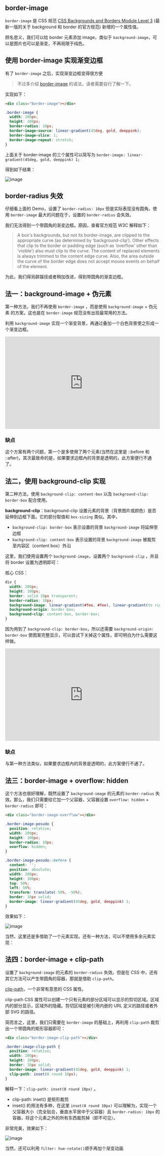 ## border-image

`border-image` 是 CSS 规范 [CSS Backgrounds and Borders Module Level 3](https://drafts.csswg.org/css-backgrounds-3/#border-images) (最新一版的关于 background 和 border 的官方规范) 新增的一个属性值。

顾名思义，我们可以给 border 元素添加 image，类似于 `background-image`，可以是图片也可以是渐变，不再局限于纯色。

## 使用 border-image 实现渐变边框

有了 `border-image` 之后，实现渐变边框变得很方便

> 不过多介绍 [border-image](https://developer.mozilla.org/zh-CN/docs/Web/CSS/border-image) 的语法，读者需要自行了解一下。

实现如下：

```html
<div class="border-image"></div>
```

```css
.border-image {
  width: 200px;
  height: 100px;
  border-radius: 10px;
  border-image-source: linear-gradient(45deg, gold, deeppink);
  border-image-slice: 1;
  border-image-repeat: stretch;
}
```

上面关于 border-image 的三个属性可以简写为 `border-image: linear-gradient(45deg, gold, deeppink) 1; `

得到如下结果：

![image](./img/73241946-92395f00-41de-11ea-9a7d-4e05009f6079.png)

## border-radius 失效

仔细看上面的 Demo，设置了 `border-radius: 10px` 但是实际表现没有圆角。使用 `border-image` 最大的问题在于，设置的 `border-radius` 会失效。

我们无法得到一个带圆角的渐变边框。原因，查看官方规范 W3C 解释如下：

> A box's backgrounds, but not its border-image, are clipped to the appropriate curve (as determined by ‘background-clip’). Other effects that clip to the border or padding edge (such as ‘overflow’ other than ‘visible’) also must clip to the curve. The content of replaced elements is always trimmed to the content edge curve. Also, the area outside the curve of the border edge does not accept mouse events on behalf of the element.

为此，我们得另辟蹊径或者稍加改进，得到带圆角的渐变边框。

## 法一：background-image + 伪元素

第一种方法，我们不再使用 `border-image` ，而是使用 `background-image` + 伪元素 的方案，这也是在 `border-image` 规范没有出现最常用的方法。

利用 `background-image` 实现一个渐变背景，再通过叠加一个白色背景使之形成一个渐变边框。

<iframe height="300" style="width: 100%;" scrolling="no" title="bg + overflow 实现渐变边框" src="https://codepen.io/mafqla/embed/QWopNzM?default-tab=html%2Cresult&editable=true&theme-id=light" frameborder="no" loading="lazy" allowtransparency="true" allowfullscreen="true">
  See the Pen <a href="https://codepen.io/mafqla/pen/QWopNzM">
  bg + overflow 实现渐变边框</a> by mafqla (<a href="https://codepen.io/mafqla">@mafqla</a>)
  on <a href="https://codepen.io">CodePen</a>.
</iframe>

### 缺点

这个方案有两个问题，第一个是多使用了两个元素(当然在这里是 ::before 和 ::after)，其次最致命的是，如果要求边框內的背景是透明的，此方案便行不通了。

## 法二，使用 background-clip 实现

第二种方法，使用 `background-clip: content-box` 以及 `background-clip: border-box` 配合使用。

**background-clip**：background-clip 设置元素的背景（背景图片或颜色）是否延伸到边框下面。它的部分取值和 `box-sizing` 类似。其中，

- `background-clip: border-box` 表示设置的背景 `background-image` 将延伸至边框
- `background-clip: content-box` 表示设置的背景 `background-image` 被裁剪至内容区（content box）外沿

这里，我们使用设置两个 `background-image`，设置两个 `background-clip` ，并且将 border 设置为透明即可：

核心 CSS：

```css
div {
  width: 200px;
  height: 100px;
  border: solid 10px transparent;
  border-radius: 10px;
  background-image: linear-gradient(#fee, #fee), linear-gradient(to right, green, gold);
  background-origin: border-box;
  background-clip: content-box, border-box;
}
```

因为用到了 `background-clip: border-box`，所以还需要 `background-origin: border-box` 使图案完整显示，可以尝试下关掉这个属性，即可明白为什么需要这样做。

<iframe height="300" style="width: 100%;" scrolling="no" title="background-clip 实现渐变边框" src="https://codepen.io/mafqla/embed/ExMWKGG?default-tab=html%2Cresult&editable=true&theme-id=light" frameborder="no" loading="lazy" allowtransparency="true" allowfullscreen="true">
  See the Pen <a href="https://codepen.io/mafqla/pen/ExMWKGG">
  background-clip 实现渐变边框</a> by mafqla (<a href="https://codepen.io/mafqla">@mafqla</a>)
  on <a href="https://codepen.io">CodePen</a>.
</iframe>

### 缺点

与第一种方法类似，如果要求边框內的背景是透明的，此方案便行不通了。

## 法三：border-image + overflow: hidden

这个方法也很好理解，既然设置了 `background-image` 的元素的 `border-radius` 失效。那么，我们只需要给它加一个父容器，父容器设置 `overflow: hidden` + `border-radius` 即可：

```html
<div class="border-image-overflow"></div>
```

```css
.border-image-pesudo {
  position: relative;
  width: 200px;
  height: 100px;
  border-radius: 10px;
  overflow: hidden;
}

.border-image-pesudo::before {
  content: '';
  position: absolute;
  width: 200px;
  height: 100px;
  top: 50%;
  left: 50%;
  transform: translate(-50%, -50%);
  border: 10px solid;
  border-image: linear-gradient(45deg, gold, deeppink) 1;
}
```

效果如下：

![image](./img/73240788-007c2280-41db-11ea-8946-3de20661df85.png)

当然，这里还是多借助了一个元素实现。还有一种方法，可以不使用多余元素实现：

## 法四：border-image + clip-path

设置了 `background-image` 的元素的 `border-radius` 失效。但是在 CSS 中，还有其它方法可以产生带圆角的容器，那就是借助 `clip-path`。

[clip-path](https://developer.mozilla.org/zh-CN/docs/Web/CSS/clip-path)，一个非常有意思的 CSS 属性。

clip-path CSS 属性可以创建一个只有元素的部分区域可以显示的剪切区域。区域内的部分显示，区域外的隐藏。剪切区域是被引用内嵌的 URL 定义的路径或者外部 SVG 的路径。

简而言之，这里，我们只需要在 `border-image` 的基础上，再利用 `clip-path` 裁剪出一个带圆角的矩形容器即可：

```html
<div class="border-image-clip-path"></div>
```

```css
.border-image-clip-path {
  position: relative;
  width: 200px;
  height: 100px;
  border: 10px solid;
  border-image: linear-gradient(45deg, gold, deeppink) 1;
  clip-path: inset(0 round 10px);
}
```

解释一下：`clip-path: inset(0 round 10px)` 。

- clip-path: inset() 是矩形裁剪
- inset() 的用法有多种，在这里 `inset(0 round 10px)` 可以理解为，实现一个父容器大小（完全贴合，垂直水平居中于父容器）且 `border-radius: 10px` 的容器，将这个元素之外的所有东西裁剪掉（即不可见）。

非常完美，效果如下：

![image](./img/73240788-007c2280-41db-11ea-8946-3de20661df85.png)

当然，还可以利用 `filter: hue-rotate()`顺手再加个渐变动画
